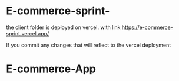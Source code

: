 # E-commerce-sprint-

the client folder is deployed on vercel. with link https://e-commerce-sprint.vercel.app/

If you commit any changes that will reflect to the vercel deployment
# E-commerce-App
